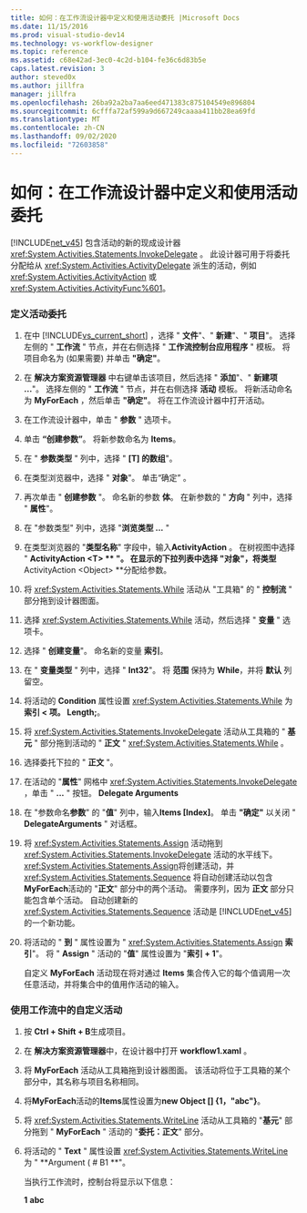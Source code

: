 ```yaml
---
title: 如何：在工作流设计器中定义和使用活动委托 |Microsoft Docs
ms.date: 11/15/2016
ms.prod: visual-studio-dev14
ms.technology: vs-workflow-designer
ms.topic: reference
ms.assetid: c68e42ad-3ec0-4c2d-b104-fe36c6d83b5e
caps.latest.revision: 3
author: steved0x
ms.author: jillfra
manager: jillfra
ms.openlocfilehash: 26ba92a2ba7aa6eed471383c875104549e896804
ms.sourcegitcommit: 6cfffa72af599a9d667249caaaa411bb28ea69fd
ms.translationtype: MT
ms.contentlocale: zh-CN
ms.lasthandoff: 09/02/2020
ms.locfileid: "72603858"
---
```

# <a name="how-to-define-and-consume-activity-delegates-in-the-workflow-designer"></a>如何：在工作流设计器中定义和使用活动委托
[!INCLUDE[net_v45](../includes/net-v45-md.md)] 包含活动的新的现成设计器 <xref:System.Activities.Statements.InvokeDelegate> 。 此设计器可用于将委托分配给从 <xref:System.Activities.ActivityDelegate> 派生的活动，例如 <xref:System.Activities.ActivityAction> 或 <xref:System.Activities.ActivityFunc%601>。

### <a name="define-an-activity-delegate"></a>定义活动委托

1. 在中 [!INCLUDE[vs_current_short](../includes/vs-current-short-md.md)] ，选择 " **文件**"、" **新建**"、" **项目**"。 选择左侧的 " **工作流** " 节点，并在右侧选择 " **工作流控制台应用程序** " 模板。 将项目命名为 (如果需要) 并单击 **"确定"**。

2. 在 **解决方案资源管理器** 中右键单击该项目，然后选择 " **添加**"、" **新建项 ...**"。 选择左侧的 " **工作流** " 节点，并在右侧选择 **活动** 模板。 将新活动命名为 **MyForEach** ，然后单击 **"确定"**。 将在工作流设计器中打开活动。

3. 在工作流设计器中，单击 " **参数** " 选项卡。

4. 单击 **“创建参数”**。 将新参数命名为 **Items**。

5. 在 " **参数类型** " 列中，选择 " **[T] 的数组**"。

6. 在类型浏览器中，选择 "  **对象**"。 单击“确定”  。

7. 再次单击 " **创建参数** "。 命名新的参数 **体**。 在新参数的 " **方向** " 列中，选择 " **属性**"。

8. 在 "参数类型" 列中，选择 "**浏览类型 ...** "

9. 在类型浏览器的 "**类型名称**" 字段中，输入**ActivityAction** 。 在树视图中选择 " **ActivityAction \<T> ** "。 在显示的下拉列表中选择 "**对象**"，将类型**ActivityAction \<Object> **分配给参数。

10. 将 <xref:System.Activities.Statements.While> 活动从 "工具箱" 的 " **控制流** " 部分拖到设计器图面。

11. 选择 <xref:System.Activities.Statements.While> 活动，然后选择 " **变量** " 选项卡。

12. 选择 " **创建变量**"。 命名新的变量 **索引**。

13. 在 " **变量类型** " 列中，选择 " **Int32**"。 将 **范围** 保持为 **While**，并将 **默认** 列留空。

14. 将活动的 **Condition** 属性设置 <xref:System.Activities.Statements.While> 为 **索引 < 项。 Length;**。

15. 将 <xref:System.Activities.Statements.InvokeDelegate> 活动从工具箱的 " **基元** " 部分拖到活动的 " **正文** " <xref:System.Activities.Statements.While> 。

16. 选择委托下拉的 " **正文** "。

17. 在活动的 "**属性**" 网格中 <xref:System.Activities.Statements.InvokeDelegate> ，单击 " **...** " 按钮。 **Delegate Arguments**

18. 在 "参数命名**参数**" 的 "**值**" 列中，输入**Items [Index]**。 单击 **"确定"** 以关闭 " **DelegateArguments** " 对话框。

19. 将 <xref:System.Activities.Statements.Assign> 活动拖到 <xref:System.Activities.Statements.InvokeDelegate> 活动的水平线下。 <xref:System.Activities.Statements.Assign>将创建活动，并 <xref:System.Activities.Statements.Sequence> 将自动创建活动以包含**MyForEach**活动的 "**正文**" 部分中的两个活动。 需要序列，因为 **正文** 部分只能包含单个活动。 自动创建新的 <xref:System.Activities.Statements.Sequence> 活动是 [!INCLUDE[net_v45](../includes/net-v45-md.md)] 的一个新功能。

20. 将活动的 " **到** " 属性设置为 " <xref:System.Activities.Statements.Assign> **索引**"。 将 " **Assign** " 活动的 "**值**" 属性设置为 "**索引 + 1**"。

    自定义 **MyForEach** 活动现在将对通过 **Items** 集合传入它的每个值调用一次任意活动，并将集合中的值用作活动的输入。

### <a name="use-the-custom-activity-in-a-workflow"></a>使用工作流中的自定义活动

1. 按 **Ctrl + Shift + B**生成项目。

2. 在 **解决方案资源管理器**中，在设计器中打开 **workflow1.xaml** 。

3. 将 **MyForEach** 活动从工具箱拖到设计器图面。 该活动将位于工具箱的某个部分中，其名称与项目名称相同。

4. 将**MyForEach**活动的**Items**属性设置为**new Object [] {1，"abc"}**。

5. 将 <xref:System.Activities.Statements.WriteLine> 活动从工具箱的 "**基元**" 部分拖到 " **MyForEach** " 活动的 "**委托：正文**" 部分。

6. 将活动的 " **Text** " 属性设置 <xref:System.Activities.Statements.WriteLine> 为 " **Argument ( # B1 **"。

   当执行工作流时，控制台将显示以下信息：

   **1** 
   **abc**